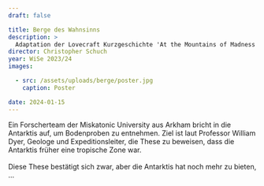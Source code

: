 ```yaml
---
draft: false

title: Berge des Wahnsinns
description: >
  Adaptation der Lovecraft Kurzgeschichte 'At the Mountains of Madness' von unserem Regisseur Chris selbst geschrieben.
director: Christopher Schuch
year: WiSe 2023/24
images:

  - src: /assets/uploads/berge/poster.jpg
    caption: Poster

date: 2024-01-15
---
```


Ein Forscherteam der Miskatonic University aus Arkham bricht in die Antarktis auf, um Bodenproben zu entnehmen. Ziel ist laut Professor William Dyer, Geologe und Expeditionsleiter, die These zu beweisen, dass die Antarktis früher eine tropische Zone war.
<br><br>
Diese These bestätigt sich zwar, aber die Antarktis hat noch mehr zu bieten, …
<br><br>

